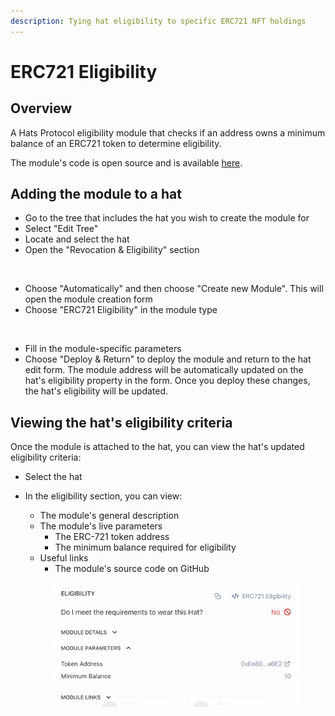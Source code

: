```yaml
---
description: Tying hat eligibility to specific ERC721 NFT holdings
---
```


# ERC721 Eligibility

## **Overview**

A Hats Protocol eligibility module that checks if an address owns a minimum balance of an ERC721 token to determine eligibility.

The module's code is open source and is available [here](https://github.com/pumpedlunch/HatsEligibilityModules/blob/master/src/ERC721EligibilityModule.sol).

## **Adding the module to a hat**

* Go to the tree that includes the hat you wish to create the module for
* Select "Edit Tree"
* Locate and select the hat
* Open the "Revocation & Eligibility" section

<figure><img src="../../.gitbook/assets/Revocation And Eligibility Zoom.png" alt=""><figcaption></figcaption></figure>

* Choose "Automatically" and then choose "Create new Module". This will open the module creation form
* Choose "ERC721 Eligibility" in the module type

<figure><img src="../../.gitbook/assets/ERC721 Eligibility Guide.png" alt=""><figcaption></figcaption></figure>

* Fill in the module-specific parameters
* Choose "Deploy & Return" to deploy the module and return to the hat edit form. The module address will be automatically updated on the hat's eligibility property in the form. Once you deploy these changes, the hat's eligibility will be updated.

## Viewing the hat's eligibility criteria

Once the module is attached to the hat, you can view the hat's updated eligibility criteria:

* Select the hat
*   In the eligibility section, you can view:

    * The module's general description
    * The module's live parameters
      * The ERC-721 token address
      * The minimum balance required for eligibility&#x20;
    * Useful links
      * The module's source code on GitHub

    <figure><img src="../../.gitbook/assets/image.png" alt="" width="563"><figcaption></figcaption></figure>
